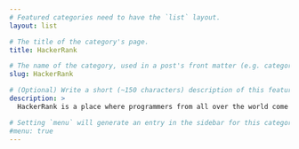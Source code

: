 ```yaml
---
# Featured categories need to have the `list` layout.
layout: list

# The title of the category's page.
title: HackerRank

# The name of the category, used in a post's front matter (e.g. category: <slug>).
slug: HackerRank

# (Optional) Write a short (~150 characters) description of this featured category.
description: >
  HackerRank is a place where programmers from all over the world come together to solve problems in a wide range of Computer Science domains such as algorithms, machine learning, or artificial intelligence, as well as to practice different programming paradigms like functional programming.

# Setting `menu` will generate an entry in the sidebar for this category.
#menu: true
---
```

